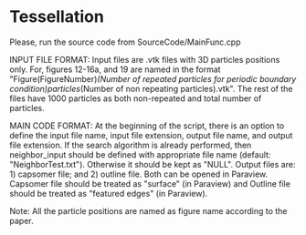# Tessellation

Please, run the source code from SourceCode/MainFunc.cpp

INPUT FILE FORMAT: Input files are .vtk files with 3D particles positions only. For, figures 12-16a, and 19 are named in the format "Figure(FigureNumber)_(Number of repeated particles for periodic boundary condition)particles_(Number of non repeating particles).vtk". The rest of the files have 1000 particles as both non-repeated and total number of particles.

MAIN CODE FORMAT: At the beginning of the script, there is an option to define the input file name, input file extension, output file name, and output file extension. If the search algorithm is already performed, then neighbor_input should be defined with appropriate file name (default: "NeighborTest.txt"). Otherwise it should be kept as "NULL". Output files are: 1) capsomer file; and 2) outline file. Both can be opened in Paraview. Capsomer file should be treated as "surface" (in Paraview) and Outline file should be treated as "featured edges" (in Paraview).

Note: All the particle positions are named as figure name according to the paper. 
